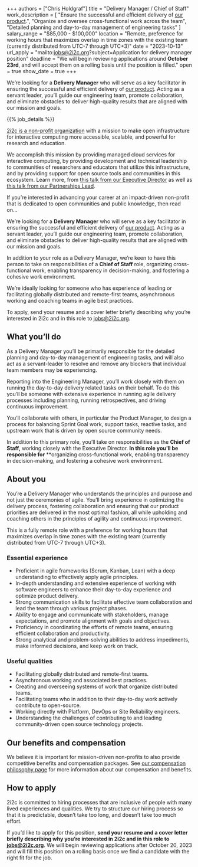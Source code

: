 +++
authors =  ["Chris Holdgraf"]
title = "Delivery Manager / Chief of Staff"
work_description = [
  "Ensure the successful and efficient delivery of [our product](https://2i2c.org/service/).",
  "Organize and oversee cross-functional work across the team",
  "Detailed planning and day-to-day management of engineering tasks"
]
salary_range = "$85,000 - $100,000"
location = "Remote, preference for working hours that maximizes overlap in time zones with the existing team (currently distributed from UTC-7 through UTC+3)"
date = "2023-10-13"
url_apply = "mailto:jobs@2i2c.org?subject=Application for delivery manager position"
deadline = "We will begin reviewing applications around **October 23rd**, and will accept them on a rolling basis until the position is filled."
open = true
show_date = true
+++

We’re looking for a **Delivery Manager** who will serve as a key facilitator in ensuring the successful and efficient delivery of [our product](https://2i2c.org/service/). Acting as a servant leader, you’ll guide our engineering team, promote collaboration, and eliminate obstacles to deliver high-quality results that are aligned with our mission and goals.

<!-- Defined in layouts/shortcodes/job_details.html -->
{{% job_details %}}

[2i2c is a non-profit organization](https://2i2c.org/about/) with a mission to make open infrastructure for interactive computing more accessible, scalable, and powerful for research and education.

We accomplish this mission by providing managed cloud services for interactive computing, by providing development and technical leadership to communities of researchers and educators that utilize this infrastructure, and by providing support for open source tools and communities in this ecosystem.
Learn more, from [this talk from our Executive Director](https://www.youtube.com/watch?v=coKoUoUzLPk) as well as [this talk from our Partnerships Lead](https://www.youtube.com/watch?v=SHUSoXgRAho).

If you’re interested in advancing your career at an impact-driven non-profit that is dedicated to open communities and public knowledge, then read on…

We’re looking for a **Delivery Manager** who will serve as a key facilitator in ensuring the successful and efficient delivery of [our product](https://2i2c.org/service/).
Acting as a servant leader, you’ll guide our engineering team, promote collaboration, and eliminate obstacles to deliver high-quality results that are aligned with our mission and goals.

In addition to your role as a Delivery Manager, we’re keen to have this person to take on responsibilities of a **Chief of Staff** role, organizing cross-functional work, enabling transparency in decision-making, and fostering a cohesive work environment.

We’re ideally looking for someone who has experience of leading or facilitating globally distributed and remote-first teams, asynchronous working and coaching teams in agile best practices.

To apply, send your resume and a cover letter briefly describing why you’re interested in 2i2c and in this role to [jobs@2i2c.org](mailto:jobs@2i2c.org?subject=Application%20for%20delivery%20manager%20position).

## What you’ll do

As a Delivery Manager you’ll be primarily responsible for the detailed planning and day-to-day management of engineering tasks, and will also act as a servant-leader to resolve and remove any blockers that individual team members may be experiencing.

Reporting into the Engineering Manager, you’ll work closely with them on running the day-to-day delivery related tasks on their behalf. To do this you’ll be someone with extensive experience in running agile delivery processes including planning, running retrospectives, and driving continuous improvement. 

You’ll collaborate with others, in particular the Product Manager, to design a process for balancing Sprint Goal work, support tasks, reactive tasks, and upstream work that is driven by open source community needs.

In addition to this primary role, you’ll take on responsibilities as the **Chief of Staff,** working closely with the Executive Director. **In this role you’ll be responsible for** **organizing cross-functional work, enabling transparency in decision-making, and fostering a cohesive work environment.


## About you

You’re a Delivery Manager who understands the principles and purpose and not just the ceremonies of agile. You’ll bring experience in optimizing the delivery process, fostering collaboration and ensuring that our product priorities are delivered in the most optimal fashion, all while upholding and coaching others in the principles of agility and continuous improvement.

This is a fully remote role with a preference for working hours that maximizes overlap in time zones with the existing team (currently distributed from UTC-7 through UTC+3).


### Essential experience

* Proficient in agile frameworks (Scrum, Kanban, Lean) with a deep understanding to effectively apply agile principles.
* In-depth understanding and extensive experience of working with software engineers to enhance their day-to-day experience and optimize product delivery.
* Strong communication skills to facilitate effective team collaboration and lead the team through various project phases.
* Ability to engage and communicate with stakeholders, manage expectations, and promote alignment with goals and objectives.
* Proficiency in coordinating the efforts of remote teams, ensuring efficient collaboration and productivity.
* Strong analytical and problem-solving abilities to address impediments, make informed decisions, and keep work on track.


### Useful qualities

* Facilitating globally distributed and remote-first teams.
* Asynchronous working and associated best practices.
* Creating and overseeing systems of work that organize distributed teams.
* Facilitating teams who in addition to their day-to-day work actively contribute to open-source.
* Working directly with Platform, DevOps or Site Reliability engineers.
* Understanding the challenges of contributing to and leading community-driven open source technology projects.

## Our benefits and compensation

We believe it is important for mission-driven non-profits to also provide competitive benefits and compensation packages.
See [our compensation philosophy page](https://2i2c.org/jobs/#our-compensation-philosophy) for more information about our compensation and benefits.

## How to apply

2i2c is committed to hiring processes that are inclusive of people with many lived experiences and qualities.
We try to structure our hiring process so that it is predictable, doesn’t take too long, and doesn’t take too much effort.

If you’d like to apply for this position, **send your resume and a cover letter briefly describing why you’re interested in 2i2c and in this role to [jobs@2i2c.org](mailto:jobs@2i2c.org?subject=Application%20for%20delivery%20manager%20position)**.
We will begin reviewing applications after October 20, 2023 and will fill this position on a rolling basis once we find a candidate with the right fit for the job.
